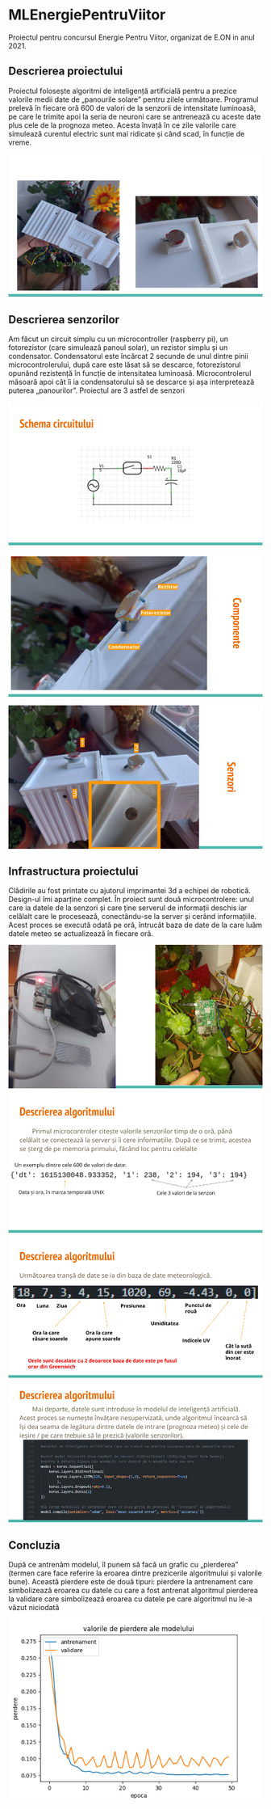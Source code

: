 # MLEnergiePentruViitor
Proiectul pentru concursul Energie Pentru Viitor, organizat de E.ON in anul 2021.

## Descrierea proiectului
Proiectul folosește algoritmi de inteligență artificială pentru a prezice valorile medii date de „panourile solare” pentru zilele următoare.
Programul prelevă în fiecare oră 600 de valori de la senzorii de intensitate luminoasă, pe care le trimite apoi la seria de neuroni care se antrenează cu aceste date plus cele de la prognoza meteo. Acesta învață în ce zile valorile care simulează curentul electric sunt mai ridicate și când scad, în funcție de vreme.

![imagine 1](https://github.com/Minutzu321/MLEnergiePentruViitor/blob/main/imagini/Energie%20pentru%20viitor%20(1).png?raw=true)

## Descrierea senzorilor
Am făcut un circuit simplu cu un microcontroller (raspberry pi), un fotorezistor (care simulează panoul solar), un rezistor simplu și un condensator. Condensatorul este încărcat 2 secunde de unul dintre pinii microcontrolerului, după care este lăsat să se descarce, fotorezistorul opunând rezistență în funcție de intensitatea luminoasă. Microcontrolerul măsoară apoi cât îi ia condensatorului să se descarce și așa interpretează puterea „panourilor”. 
Proiectul are 3 astfel de senzori

![imagine 2](https://github.com/Minutzu321/MLEnergiePentruViitor/blob/main/imagini/Energie%20pentru%20viitor%20(2).png?raw=true)

![imagine 3](https://github.com/Minutzu321/MLEnergiePentruViitor/blob/main/imagini/Energie%20pentru%20viitor%20(3).png?raw=true)

![imagine 4](https://github.com/Minutzu321/MLEnergiePentruViitor/blob/main/imagini/Energie%20pentru%20viitor%20(4).png?raw=true)

## Infrastructura proiectului
Clădirile au fost printate cu ajutorul imprimantei 3d a echipei de robotică. Design-ul îmi aparține complet.
În proiect sunt două microcontrolere: unul care ia datele de la senzori și care ține serverul de informații deschis iar celălalt care le procesează, conectându-se la server și cerând informațiile.
Acest proces se execută odată pe oră, întrucât baza de date de la care luăm datele meteo se actualizează în fiecare oră.

![imagine 5](https://github.com/Minutzu321/MLEnergiePentruViitor/blob/main/imagini/Energie%20pentru%20viitor%20(5).png?raw=true)
![imagine 6](https://github.com/Minutzu321/MLEnergiePentruViitor/blob/main/imagini/Energie%20pentru%20viitor%20(6).png?raw=true)
![imagine 7](https://github.com/Minutzu321/MLEnergiePentruViitor/blob/main/imagini/Energie%20pentru%20viitor%20(7).png?raw=true)
![imagine 8](https://github.com/Minutzu321/MLEnergiePentruViitor/blob/main/imagini/Energie%20pentru%20viitor%20(8).png?raw=true)
## Concluzia
După ce antrenăm modelul, îl punem să facă un grafic cu „pierderea” (termen care face referire la eroarea dintre prezicerile algoritmului și valorile bune). Această pierdere este de două tipuri:
pierdere la antrenament care simbolizează eroarea cu datele cu care a fost antrenat algoritmul
pierderea la validare care simbolizează eroarea cu datele pe care algoritmul nu le-a văzut niciodată
![imagine 9](https://github.com/Minutzu321/MLEnergiePentruViitor/blob/main/pierdere09052021.png?raw=true)
